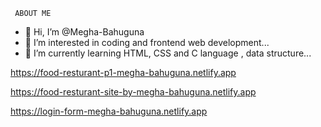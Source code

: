      ABOUT ME

- 👋 Hi, I’m @Megha-Bahuguna
- 👀 I’m interested in coding and frontend web development...
- 🌱 I’m currently learning HTML, CSS and C language , data structure...

https://food-resturant-p1-megha-bahuguna.netlify.app

 
https://food-resturant-site-by-megha-bahuguna.netlify.app

https://login-form-megha-bahuguna.netlify.app

<!---
Megha-Bahuguna/Megha-Bahuguna is a ✨ special ✨ repository because its `README.md` (this file) appears on your GitHub profile.
You can click the Preview link to take a look at your changes.
--->
